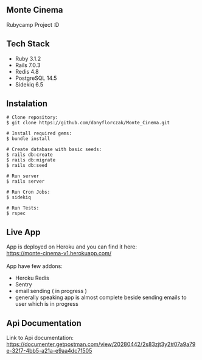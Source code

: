 ## Monte Cinema
Rubycamp Project :D

## Tech Stack

- Ruby 3.1.2
- Rails 7.0.3
- Redis 4.8
- PostgreSQL 14.5
- Sidekiq 6.5

## Instalation

```
# Clone repository:
$ git clone https://github.com/danyflorczak/Monte_Cinema.git

# Install required gems:
$ bundle install

# Create database with basic seeds:
$ rails db:create
$ rails db:migrate
$ rails db:seed

# Run server
$ rails server

# Run Cron Jobs:
$ sidekiq 

# Run Tests:
$ rspec
```
## Live App 
App is deployed on Heroku and you can find it here: </br>
https://monte-cinema-v1.herokuapp.com/ </br>
</br>
App have few addons:
- Heroku Redis
- Sentry
- email sending ( in progress )
- generally speaking app is almost complete beside sending emails to user which is in progress


## Api Documentation
Link to Api documentation: </br>
https://documenter.getpostman.com/view/20280442/2s83zjt3y2#07a9a79e-32f7-4bb5-a21a-e9aa4dc7f505

